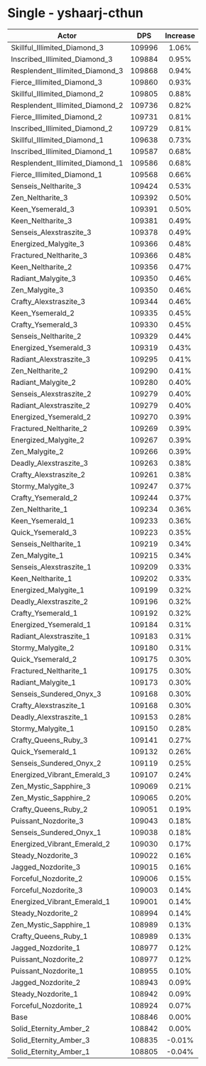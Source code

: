 # Single - yshaarj-cthun
| Actor | DPS | Increase |
|---|:---:|:---:|
|Skillful_Illimited_Diamond_3|109996|1.06%|
|Inscribed_Illimited_Diamond_3|109884|0.95%|
|Resplendent_Illimited_Diamond_3|109868|0.94%|
|Fierce_Illimited_Diamond_3|109860|0.93%|
|Skillful_Illimited_Diamond_2|109805|0.88%|
|Resplendent_Illimited_Diamond_2|109736|0.82%|
|Fierce_Illimited_Diamond_2|109731|0.81%|
|Inscribed_Illimited_Diamond_2|109729|0.81%|
|Skillful_Illimited_Diamond_1|109638|0.73%|
|Inscribed_Illimited_Diamond_1|109587|0.68%|
|Resplendent_Illimited_Diamond_1|109586|0.68%|
|Fierce_Illimited_Diamond_1|109568|0.66%|
|Senseis_Neltharite_3|109424|0.53%|
|Zen_Neltharite_3|109392|0.50%|
|Keen_Ysemerald_3|109391|0.50%|
|Keen_Neltharite_3|109381|0.49%|
|Senseis_Alexstraszite_3|109378|0.49%|
|Energized_Malygite_3|109366|0.48%|
|Fractured_Neltharite_3|109366|0.48%|
|Keen_Neltharite_2|109356|0.47%|
|Radiant_Malygite_3|109350|0.46%|
|Zen_Malygite_3|109350|0.46%|
|Crafty_Alexstraszite_3|109344|0.46%|
|Keen_Ysemerald_2|109335|0.45%|
|Crafty_Ysemerald_3|109330|0.45%|
|Senseis_Neltharite_2|109329|0.44%|
|Energized_Ysemerald_3|109319|0.43%|
|Radiant_Alexstraszite_3|109295|0.41%|
|Zen_Neltharite_2|109290|0.41%|
|Radiant_Malygite_2|109280|0.40%|
|Senseis_Alexstraszite_2|109279|0.40%|
|Radiant_Alexstraszite_2|109279|0.40%|
|Energized_Ysemerald_2|109270|0.39%|
|Fractured_Neltharite_2|109269|0.39%|
|Energized_Malygite_2|109267|0.39%|
|Zen_Malygite_2|109266|0.39%|
|Deadly_Alexstraszite_3|109263|0.38%|
|Crafty_Alexstraszite_2|109261|0.38%|
|Stormy_Malygite_3|109247|0.37%|
|Crafty_Ysemerald_2|109244|0.37%|
|Zen_Neltharite_1|109234|0.36%|
|Keen_Ysemerald_1|109233|0.36%|
|Quick_Ysemerald_3|109223|0.35%|
|Senseis_Neltharite_1|109219|0.34%|
|Zen_Malygite_1|109215|0.34%|
|Senseis_Alexstraszite_1|109209|0.33%|
|Keen_Neltharite_1|109202|0.33%|
|Energized_Malygite_1|109199|0.32%|
|Deadly_Alexstraszite_2|109196|0.32%|
|Crafty_Ysemerald_1|109192|0.32%|
|Energized_Ysemerald_1|109184|0.31%|
|Radiant_Alexstraszite_1|109183|0.31%|
|Stormy_Malygite_2|109180|0.31%|
|Quick_Ysemerald_2|109175|0.30%|
|Fractured_Neltharite_1|109175|0.30%|
|Radiant_Malygite_1|109173|0.30%|
|Senseis_Sundered_Onyx_3|109168|0.30%|
|Crafty_Alexstraszite_1|109168|0.30%|
|Deadly_Alexstraszite_1|109153|0.28%|
|Stormy_Malygite_1|109150|0.28%|
|Crafty_Queens_Ruby_3|109141|0.27%|
|Quick_Ysemerald_1|109132|0.26%|
|Senseis_Sundered_Onyx_2|109119|0.25%|
|Energized_Vibrant_Emerald_3|109107|0.24%|
|Zen_Mystic_Sapphire_3|109069|0.21%|
|Zen_Mystic_Sapphire_2|109065|0.20%|
|Crafty_Queens_Ruby_2|109051|0.19%|
|Puissant_Nozdorite_3|109043|0.18%|
|Senseis_Sundered_Onyx_1|109038|0.18%|
|Energized_Vibrant_Emerald_2|109030|0.17%|
|Steady_Nozdorite_3|109022|0.16%|
|Jagged_Nozdorite_3|109015|0.16%|
|Forceful_Nozdorite_2|109006|0.15%|
|Forceful_Nozdorite_3|109003|0.14%|
|Energized_Vibrant_Emerald_1|109001|0.14%|
|Steady_Nozdorite_2|108994|0.14%|
|Zen_Mystic_Sapphire_1|108989|0.13%|
|Crafty_Queens_Ruby_1|108989|0.13%|
|Jagged_Nozdorite_1|108977|0.12%|
|Puissant_Nozdorite_2|108977|0.12%|
|Puissant_Nozdorite_1|108955|0.10%|
|Jagged_Nozdorite_2|108943|0.09%|
|Steady_Nozdorite_1|108942|0.09%|
|Forceful_Nozdorite_1|108924|0.07%|
|Base|108846|0.00%|
|Solid_Eternity_Amber_2|108842|0.00%|
|Solid_Eternity_Amber_3|108835|-0.01%|
|Solid_Eternity_Amber_1|108805|-0.04%|
